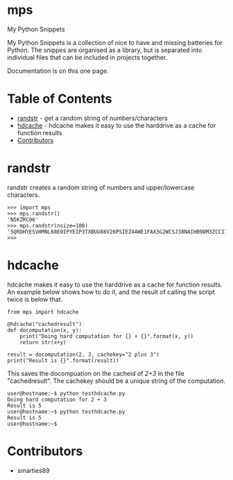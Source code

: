# mps
My Python Snippets

My Python Snippets is a collection of nice to have and missing batteries for Python.
The snippes are organised as a library, but is separated into individual files that can be included in projects together.

Documentation is on this one page. 


# Table of Contents

 * [randstr](#randstr) - get a random string of numbers/characters
 * [hdcache](#hdcache) - hdcache makes it easy to use the harddrive as a cache for function results
 * [Contributors](#Contributors)



# randstr
randstr creates a random string of numbers and upper/lowercase characters.

```
>>> import mps
>>> mps.randstr()
'N5KZRC06'
>>> mps.randstr(nsize=100)
'5QRDHYESVHMNL68E0IPYEIP3TXBUU86V26PSIEZ4AWE1FAX3G2WCSJ38NAIHB9DM3ZCCI102AI6TAOC967XM3UW6ZH5X9S8OQR23'
>>> 
```

# hdcache
hdcache makes it easy to use the harddrive as a cache for function results. An example below shows how to do it, and the result of calling the script twice is below that.

```#!/bin/python
from mps import hdcache

@hdcache("cachedresult")
def docomputation(x, y): 
    print("Doing hard computation for {} + {}".format(x, y)) 
    return str(x+y)

result = docomputation(2, 3, cachekey="2 plus 3")
print("Result is {}".format(result))
```
This saves the docompuation on the cacheid of *2+3* in the file "cachedresult". The cachekey should be a unique string of the computation.

```
user@hostname:~$ python testhdcache.py 
Doing hard computation for 2 + 3
Result is 5
user@hostname:~$ python testhdcache.py 
Result is 5
user@hostname:~$ 
```


Contributors
==========

* smarties89
